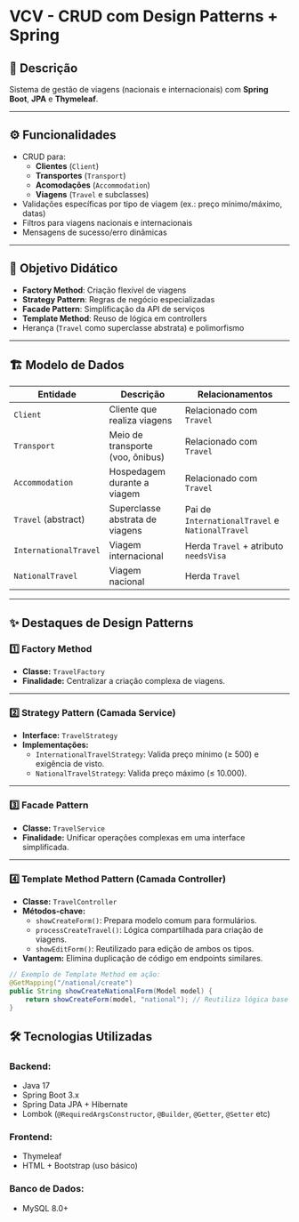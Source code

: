 # VCV - CRUD com Design Patterns + Spring

## 📜 Descrição

Sistema de gestão de viagens (nacionais e internacionais) com **Spring Boot**, **JPA** e **Thymeleaf**.

---

## ⚙️ Funcionalidades

- CRUD para:
  - **Clientes** (`Client`)
  - **Transportes** (`Transport`)
  - **Acomodações** (`Accommodation`)
  - **Viagens** (`Travel` e subclasses)
- Validações específicas por tipo de viagem (ex.: preço mínimo/máximo, datas)
- Filtros para viagens nacionais e internacionais
- Mensagens de sucesso/erro dinâmicas

---

## 🎯 Objetivo Didático

- **Factory Method**: Criação flexível de viagens
- **Strategy Pattern**: Regras de negócio especializadas
- **Facade Pattern**: Simplificação da API de serviços
- **Template Method**: Reuso de lógica em controllers
- Herança (`Travel` como superclasse abstrata) e polimorfismo

---

## 🏗️ Modelo de Dados

| Entidade             | Descrição                                   | Relacionamentos                           |
| -------------------- | ------------------------------------------- | ------------------------------------------ |
| `Client`             | Cliente que realiza viagens                | Relacionado com `Travel`                  |
| `Transport`          | Meio de transporte (voo, ônibus)           | Relacionado com `Travel`                  |
| `Accommodation`      | Hospedagem durante a viagem                | Relacionado com `Travel`                  |
| `Travel` (abstract)  | Superclasse abstrata de viagens            | Pai de `InternationalTravel` e `NationalTravel` |
| `InternationalTravel`| Viagem internacional                       | Herda `Travel` + atributo `needsVisa`     |
| `NationalTravel`     | Viagem nacional                            | Herda `Travel`                            |

---

## ✨ Destaques de Design Patterns

### 1️⃣ Factory Method
- **Classe:** `TravelFactory`
- **Finalidade:** Centralizar a criação complexa de viagens.

---

### 2️⃣ Strategy Pattern (Camada Service)
- **Interface:** `TravelStrategy`
- **Implementações:**
  - `InternationalTravelStrategy`: Valida preço mínimo (≥ 500) e exigência de visto.
  - `NationalTravelStrategy`: Valida preço máximo (≤ 10.000).

---

### 3️⃣ Facade Pattern
- **Classe:** `TravelService`
- **Finalidade:** Unificar operações complexas em uma interface simplificada.

---

### 4️⃣ Template Method Pattern (Camada Controller)
- **Classe:** `TravelController`
- **Métodos-chave:**
  - `showCreateForm()`: Prepara modelo comum para formulários.
  - `processCreateTravel()`: Lógica compartilhada para criação de viagens.
  - `showEditForm()`: Reutilizado para edição de ambos os tipos.
- **Vantagem:** Elimina duplicação de código em endpoints similares.

```java
// Exemplo de Template Method em ação:
@GetMapping("/national/create")
public String showCreateNationalForm(Model model) {
    return showCreateForm(model, "national"); // Reutiliza lógica base
}
```

## 🛠️ Tecnologias Utilizadas

### Backend:
- Java 17
- Spring Boot 3.x
- Spring Data JPA + Hibernate
- Lombok (`@RequiredArgsConstructor`, `@Builder`, `@Getter`, `@Setter` etc)

### Frontend:
- Thymeleaf
- HTML + Bootstrap (uso básico)

### Banco de Dados:
- MySQL 8.0+

